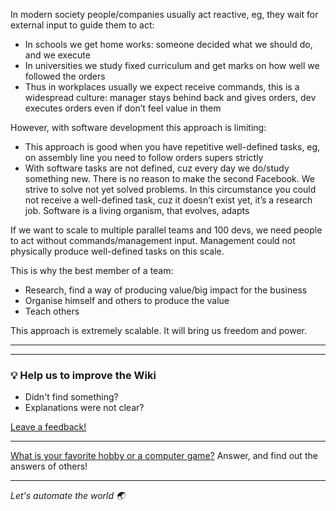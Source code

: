 In modern society people/companies usually act reactive, eg, they wait for external input to guide them to act:

- In schools we get home works: someone decided what we should do, and we execute
- In universities we study fixed curriculum and get marks on how well we followed the orders
- Thus in workplaces usually we expect receive commands, this is a widespread culture: manager stays behind back and
  gives orders, dev executes orders even if don’t feel value in them

However, with software development this approach is limiting:

- This approach is good when you have repetitive well-defined tasks, eg, on assembly line you need to follow orders
  supers strictly
- With software tasks are not defined, cuz every day we do/study something new. There is no reason to make the second
  Facebook. We strive to solve not yet solved problems. In this circumstance you could not receive a well-defined task,
  cuz it doesn’t exist yet, it’s a research job. Software is a living organism, that evolves, adapts

If we want to scale to multiple parallel teams and 100 devs, we need people to act without commands/management input.
Management could not physically produce well-defined tasks on this scale.

This is why the best member of a team:

- Research, find a way of producing value/big impact for the business
- Organise himself and others to produce the value
- Teach others

This approach is extremely scalable. It will bring us freedom and power.

---
---

### :bulb: Help us to improve the Wiki
- Didn't find something?
- Explanations were not clear?

[Leave a feedback!](https://docs.google.com/forms/d/e/1FAIpQLScE_i7txZOlPgFhmnBOephz9hdhvnJDbXjmkKqnjRSjx_d8kg/viewform?usp=pp_url&entry.685765712=Proactivity.md)

---

[What is your favorite hobby or a computer game?](https://forms.gle/X4U9Jni6s3hfSW8e6) Answer, and find out the 
answers of others! 

---

*Let's automate the world :earth_asia:*
